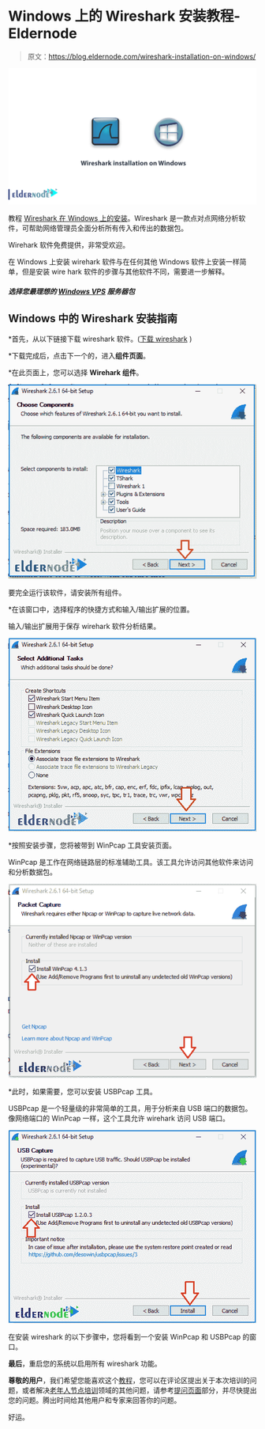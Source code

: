 # Windows 上的 Wireshark 安装教程- Eldernode

> 原文：<https://blog.eldernode.com/wireshark-installation-on-windows/>

![Tutorial Wireshark installation on Windows](img/e9b08cbeccbf464dc959c7903cf127e6.png)

教程 [Wireshark 在 Windows 上的安装](https://eldernode.com/introducing-wireshark-software/)。Wireshark 是一款点对点网络分析软件，可帮助网络管理员全面分析所有传入和传出的数据包。

Wirehark 软件免费提供，非常受欢迎。

在 Windows 上安装 wirehark 软件与在任何其他 Windows 软件上安装一样简单，但是安装 wire hark 软件的步骤与其他软件不同，需要进一步解释。

##### 选择您最理想的 [Windows VPS](https://eldernode.com/windows-vps/) 服务器包

## Windows 中的 Wireshark 安装指南

*首先，从以下链接下载 wireshark 软件。([下载 wireshark](https://www.wireshark.org/download.html) )

*下载完成后，点击下一个的，进入**组件页面**。

*在此页面上，您可以选择 **Wirehark 组件**。

![Wireshark installation on Windows-1-eldernode](img/19cdb11a454c94d2f65b808c2f1b447c.png)

要完全运行该软件，请安装所有组件。

*在该窗口中，选择程序的快捷方式和输入/输出扩展的位置。

输入/输出扩展用于保存 wirehark 软件分析结果。

![Wireshark installation on Windows-2-eldernode](img/0a306e6806ec92b7578171ac83684866.png)

*按照安装步骤，您将被带到 WinPcap 工具安装页面。

WinPcap 是工作在网络链路层的标准辅助工具。该工具允许访问其他软件来访问和分析数据包。

![Wireshark installation on Windows-3-eldernode](img/5a6c47ef32c5746afb2f39efb24bc4be.png)

*此时，如果需要，您可以安装 USBPcap 工具。

USBPcap 是一个轻量级的非常简单的工具，用于分析来自 USB 端口的数据包。像网络端口的 WinPcap 一样，这个工具允许 wirehark 访问 USB 端口。

![Wireshark installation on Windows-4-eldernode](img/ef1ddfdb73c402eb3b2edbfbaccfbba5.png)

在安装 wireshark 的以下步骤中，您将看到一个安装 WinPcap 和 USBPcap 的窗口。

**最后**，重启您的系统以启用所有 wireshark 功能。

**尊敬的用户**，我们希望您能喜欢这个[教程](https://eldernode.com/category/tutorial/)，您可以在评论区提出关于本次培训的问题，或者解决[老年人节点培训](https://eldernode.com/blog/)领域的其他问题，请参考[提问页面](https://eldernode.com/ask)部分，并尽快提出您的问题。腾出时间给其他用户和专家来回答你的问题。

好运。